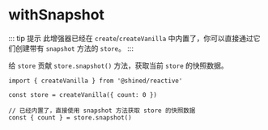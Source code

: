 # withSnapshot

::: tip 提示
此增强器已经在 `create`/`createVanilla` 中内置了，你可以直接通过它们创建带有 `snapshot` 方法的 `store`。
:::

给 `store` 贡献 `store.snapshot()` 方法，获取当前 `store` 的快照数据。

```tsx
import { createVanilla } from '@shined/reactive'

const store = createVanilla({ count: 0 })

// 已经内置了，直接使用 snapshot 方法获取 store 的快照数据
const { count } = store.snapshot()
```
